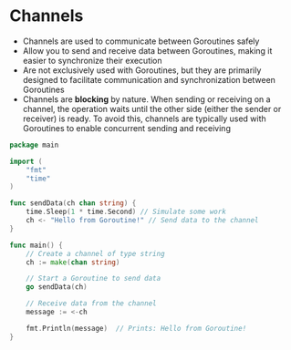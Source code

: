 # Channels

* Channels are used to communicate between Goroutines safely
* Allow you to send and receive data between Goroutines, making it easier to synchronize
  their execution
* Are not exclusively used with Goroutines, but they are primarily designed to facilitate
  communication and synchronization between Goroutines
* Channels are **blocking** by nature. When sending or receiving on a channel, the operation
  waits until the other side (either the sender or receiver) is ready. To avoid this, channels
  are typically used with Goroutines to enable concurrent sending and receiving

```go
package main

import (
    "fmt"
    "time"
)

func sendData(ch chan string) {
    time.Sleep(1 * time.Second) // Simulate some work
    ch <- "Hello from Goroutine!" // Send data to the channel
}

func main() {
    // Create a channel of type string
    ch := make(chan string)

    // Start a Goroutine to send data
    go sendData(ch)

    // Receive data from the channel
    message := <-ch

    fmt.Println(message)  // Prints: Hello from Goroutine!
}
```

